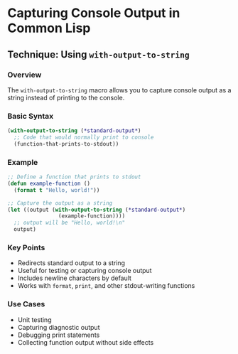 # Capturing Console Output in Common Lisp

## Technique: Using `with-output-to-string`

### Overview
The `with-output-to-string` macro allows you to capture console output as a string instead of printing to the console.

### Basic Syntax
```lisp
(with-output-to-string (*standard-output*)
  ;; Code that would normally print to console
  (function-that-prints-to-stdout))
```

### Example
```lisp
;; Define a function that prints to stdout
(defun example-function ()
  (format t "Hello, world!"))

;; Capture the output as a string
(let ((output (with-output-to-string (*standard-output*)
                (example-function))))
  ;; output will be "Hello, world!\n"
  output)
```

### Key Points
- Redirects standard output to a string
- Useful for testing or capturing console output
- Includes newline characters by default
- Works with `format`, `print`, and other stdout-writing functions

### Use Cases
- Unit testing
- Capturing diagnostic output
- Debugging print statements
- Collecting function output without side effects
